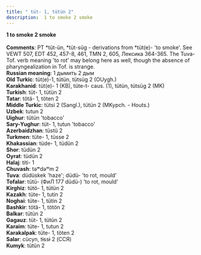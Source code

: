 ```yaml
---
title: " tüt- 1, tütün 2"
description:  1 to smoke 2 smoke
---
```

<p data-pagefind-weight="0.5">
<strong> 1 to smoke 2 smoke</strong><br><br>
<strong>Comments</strong>:  PT *tüt-ün, *tüt-süg - derivations from *tüt(e)- 'to smoke'. See VEWT 507, EDT 452, 457-8, 461, TMN 2, 605, Лексика 364-365. The Tuva-Tof. verb meaning 'to rot' may belong here as well, though the absence of pharyngealization in Tof. is strange.<br>
<strong>Russian meaning</strong>:  1 дымить 2 дым<br>
<strong>Old Turkic</strong>:  tüt(e)-1, tütün, tütsüg 2 (OUygh.)<br>
<strong>Karakhanid</strong>:  tüt(e)- 1 (KB), tüte-t- caus. (1), tütün, tütsüg 2 (MK)<br>
<strong>Turkish</strong>:  tüt- 1, tütün 2<br>
<strong>Tatar</strong>:  tötä- 1, töten 2<br>
<strong>Middle Turkic</strong>:  tütsi 2 (Sangl.), tütün 2 (MKypch. - Houts.)<br>
<strong>Uzbek</strong>:  tutun 2<br>
<strong>Uighur</strong>:  tütün 'tobacco'<br>
<strong>Sary-Yughur</strong>:  tüt- 1, tutun 'tobacco'<br>
<strong>Azerbaidzhan</strong>:  tüstü 2<br>
<strong>Turkmen</strong>:  tüte- 1, tüsse 2<br>
<strong>Khakassian</strong>:  tüde- 1, tüdün 2<br>
<strong>Shor</strong>:  tüdün 2<br>
<strong>Oyrat</strong>:  tüdün 2<br>
<strong>Halaj</strong>:  titi- 1<br>
<strong>Chuvash</strong>:  tǝʷdǝʷm 2<br>
<strong>Tuva</strong>:  düdüskek 'haze'; düdü- 'to rot, mould'<br>
<strong>Tofalar</strong>:  tütü- (ФиЛ 177 düdü-) 'to rot, mould'<br>
<strong>Kirghiz</strong>:  tütö- 1, tütün 2<br>
<strong>Kazakh</strong>:  tüte- 1, tutin 2<br>
<strong>Noghai</strong>:  tüte- 1, tütin 2<br>
<strong>Bashkir</strong>:  tötä- 1, tötön 2<br>
<strong>Balkar</strong>:  tütün 2<br>
<strong>Gagauz</strong>:  tüt- 1, tütün 2<br>
<strong>Karaim</strong>:  tüte- 1, tutun 2<br>
<strong>Karakalpak</strong>:  tüte- 1, töten 2<br>
<strong>Salar</strong>:  cücyn, tɨssɨ 2 (ССЯ)<br>
<strong>Kumyk</strong>:  tütün 2<br>

</p>
